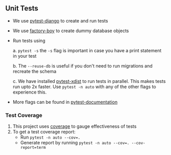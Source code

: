## Unit Tests
* We use [pytest-django](https://pytest-django.readthedocs.io/en/latest/) to create and run tests
* We use [factory-boy](https://factoryboy.readthedocs.io/en/stable/) to create dummy database objects
* Run tests using 

  a. `pytest -s` the `-s` flag is important in case you have a print statement in your test

  b. The `--reuse-db` is useful if you don't need to run migrations and recreate the schema

  c. We have installed [pytest-xdist](https://pypi.org/project/pytest-xdist/) to run tests in parallel. This makes tests run upto 2x faster. Use `pytest -n auto` with any of the other flags to experience this.
* More flags can be found in [pytest-documentation](https://docs.pytest.org/en/stable/how-to/index.html)

### Test Coverage
1. This project uses [coverage](https://coverage.readthedocs.io/en/7.6.1/) to gauge effectiveness of tests
2. To get a test coverage report:
   * Run `pytest -n auto --cov=.`
   * Generate report by running `pytest -n auto --cov=. --cov-report=term`